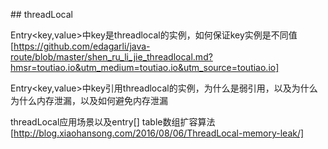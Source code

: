 [](http://www.jianshu.com/p/33c5579ef44f?hmsr=toutiao.io&utm_medium=toutiao.io&utm_source=toutiao.io)## threadLocal

Entry<key,value>中key是threadlocal的实例，如何保证key实例是不同值
[https://github.com/edagarli/java-route/blob/master/shen_ru_li_jie_threadlocal.md?hmsr=toutiao.io&utm_medium=toutiao.io&utm_source=toutiao.io]

Entry<key,value>中key引用threadlocal的实例，为什么是弱引用，以及为什么为什么内存泄漏，以及如何避免内存泄漏


threadLocal应用场景以及entry[] table数组扩容算法
[http://blog.xiaohansong.com/2016/08/06/ThreadLocal-memory-leak/]




